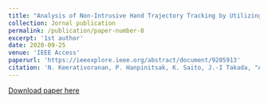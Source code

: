 ```yaml
---
title: "Analysis of Non-Intrusive Hand Trajectory Tracking by Utilizing Micro-Doppler Signature Obtained From Wi-Fi Channel State Information"
collection: Jornal publication
permalink: /publication/paper-number-8
excerpt: '1st author'
date: 2020-09-25
venue: 'IEEE Access'
paperurl: 'https://ieeexplore.ieee.org/abstract/document/9205913'
citation: 'N. Keerativoranan, P. Hanpinitsak, K. Saito, J.-I Takada, "Analysis of Non-Intrusive Hand Trajectory Tracking by Utilizing Micro-Doppler Signature Obtained From Wi-Fi Channel State Information," <i>IEEE Access</i>, vol. 8, pp. 176430-176444, Sep. 2020.'
---
```


[Download paper here](https://ieeexplore.ieee.org/stamp/stamp.jsp?tp=&arnumber=9205913)




